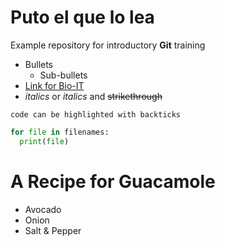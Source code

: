 # Puto el que lo lea
Example repository for introductory **Git** training

- Bullets
  - Sub-bullets
- [Link for Bio-IT](https://bio-it.embl.de)
- *italics* or _italics_ and ~~strikethrough~~

`code can be highlighted with backticks`

```Python
for file in filenames:
  print(file)
```
# A Recipe for Guacamole
- Avocado
- Onion
- Salt & Pepper
